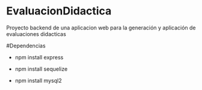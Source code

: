 # EvaluacionDidactica
Proyecto backend de una aplicacion web  para la generación y aplicación de evaluaciones didacticas

#Dependencias
- npm install express

- npm install sequelize

- npm install mysql2
